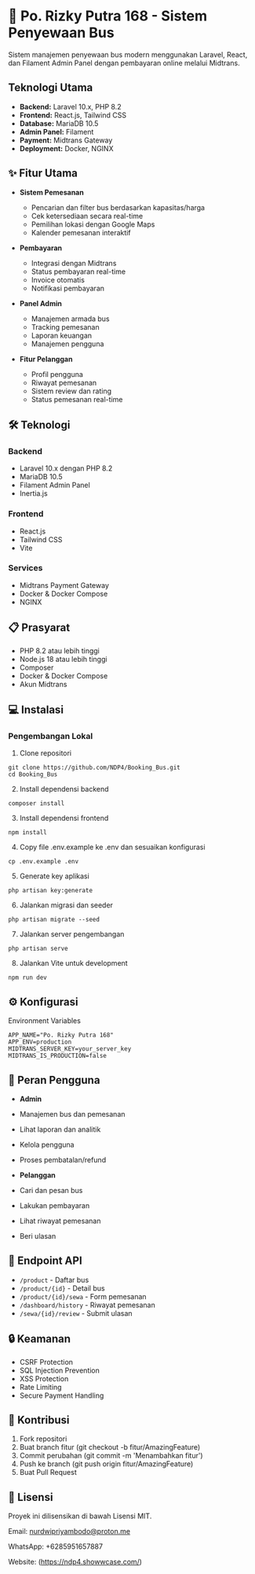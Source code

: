 # 🚌 Po. Rizky Putra 168 - Sistem Penyewaan Bus

Sistem manajemen penyewaan bus modern menggunakan Laravel, React, dan Filament Admin Panel dengan pembayaran online melalui Midtrans.

## Teknologi Utama
- **Backend:** Laravel 10.x, PHP 8.2
- **Frontend:** React.js, Tailwind CSS
- **Database:** MariaDB 10.5
- **Admin Panel:** Filament
- **Payment:** Midtrans Gateway
- **Deployment:** Docker, NGINX

## ✨ Fitur Utama

-   **Sistem Pemesanan**

    -   Pencarian dan filter bus berdasarkan kapasitas/harga
    -   Cek ketersediaan secara real-time
    -   Pemilihan lokasi dengan Google Maps
    -   Kalender pemesanan interaktif

-   **Pembayaran**

    -   Integrasi dengan Midtrans
    -   Status pembayaran real-time
    -   Invoice otomatis
    -   Notifikasi pembayaran

-   **Panel Admin**

    -   Manajemen armada bus
    -   Tracking pemesanan
    -   Laporan keuangan
    -   Manajemen pengguna

-   **Fitur Pelanggan**
    -   Profil pengguna
    -   Riwayat pemesanan
    -   Sistem review dan rating
    -   Status pemesanan real-time

## 🛠️ Teknologi

### Backend

-   Laravel 10.x dengan PHP 8.2
-   MariaDB 10.5
-   Filament Admin Panel
-   Inertia.js

### Frontend

-   React.js
-   Tailwind CSS
-   Vite

### Services

-   Midtrans Payment Gateway
-   Docker & Docker Compose
-   NGINX

## 📋 Prasyarat

-   PHP 8.2 atau lebih tinggi
-   Node.js 18 atau lebih tinggi
-   Composer
-   Docker & Docker Compose
-   Akun Midtrans

## 💻 Instalasi

### Pengembangan Lokal

1. Clone repositori
```
git clone https://github.com/NDP4/Booking_Bus.git
cd Booking_Bus
```

2. Install dependensi backend
```
composer install
```

3. Install dependensi frontend
```
npm install
```

4. Copy file .env.example ke .env dan sesuaikan konfigurasi
```
cp .env.example .env
```

5. Generate key aplikasi
```
php artisan key:generate
```

6. Jalankan migrasi dan seeder
```
php artisan migrate --seed
```

7. Jalankan server pengembangan
```
php artisan serve
```

8. Jalankan Vite untuk development
```
npm run dev
```

## ⚙️ Konfigurasi
Environment Variables

```
APP_NAME="Po. Rizky Putra 168"
APP_ENV=production
MIDTRANS_SERVER_KEY=your_server_key
MIDTRANS_IS_PRODUCTION=false
```

## 👥 Peran Pengguna
-   **Admin**

-   Manajemen bus dan pemesanan
-   Lihat laporan dan analitik
-   Kelola pengguna
-   Proses pembatalan/refund
-   **Pelanggan**

-   Cari dan pesan bus
-   Lakukan pembayaran
-   Lihat riwayat pemesanan
-   Beri ulasan

## 📱 Endpoint API

-   `/product` - Daftar bus
-   `/product/{id}` - Detail bus
-   `/product/{id}/sewa` - Form pemesanan
-   `/dashboard/history` - Riwayat pemesanan
-   `/sewa/{id}/review` - Submit ulasan

## 🔒 Keamanan

-   CSRF Protection
-   SQL Injection Prevention
-   XSS Protection
-   Rate Limiting
-   Secure Payment Handling

## 🤝 Kontribusi

1.  Fork repositori
2.  Buat branch fitur (git checkout -b fitur/AmazingFeature)
3.  Commit perubahan (git commit -m 'Menambahkan fitur')
4.  Push ke branch (git push origin fitur/AmazingFeature)
5.  Buat Pull Request

## 📄 Lisensi

Proyek ini dilisensikan di bawah Lisensi MIT.

Email: nurdwipriyambodo@proton.me

WhatsApp: +6285951657887

Website: (https://ndp4.showwcase.com/)
